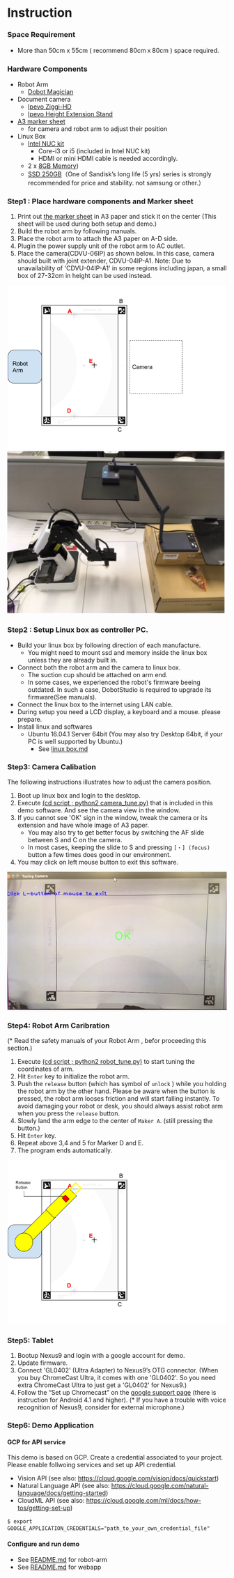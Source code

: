 Instruction
=====

### Space Requirement
- More than 50cm x 55cm ( recommend 80cmｘ80cm )  space required.

### Hardware Components
- Robot Arm
  - [Dobot Magician](http://dobot.cc/store/buy-dobot-magician.html)
- Document camera
  - [Ipevo Ziggi-HD](https://www.amazon.com/dp/B01530XGMA)
  - [Ipevo Height Extension Stand](https://www.amazon.com/dp/B00CTIF2O0)
- [A3 marker sheet](./image/marker_paper.pdf)
  - for camera and robot arm to adjust their position
- Linux Box
  - [Intel NUC kit](https://www.amazon.com/dp/B01DG1SEES)
    - Core-i3 or i5 (included in Intel NUC kit)
    - HDMI or mini HDMI cable is needed accordingly.
  - 2 x [8GB Memory](https://www.amazon.com/dp/B00CQ35HBQ))
  - [SSD 250GB](https://www.amazon.com/dp/B0194MV5U8)（One of Sandisk’s long life (5 yrs) series is strongly recommended for price and stability. not samsung or other.）

### Step1 : Place hardware components and Marker sheet
1. Print out [the marker sheet](./image/marker_paper.pdf) in A3 paper and stick it on the center
(This sheet will be used during both setup and demo.)
2. Build the robot arm by following manuals.
3. Place the robot arm to attach the A3 paper on A-D side.
4. Plugin the power supply unit of the robot arm to AC outlet.
5. Place the camera(CDVU-06IP) as shown below. In this case, camera should built with joint extender, CDVU-04IP-A1.
Note: Due to unavailability of 'CDVU-04IP-A1' in some regions including japan, a small box of 27-32cm in height can be used instead.

![](./image/arrangement.png)
![](./image/robot_and_camera.png)

### Step2 : Setup Linux box as controller PC.
- Build your linux box by following direction of each manufacture.
  - You might need to mount ssd and memory inside the linux box unless they are already built in.
- Connect both the robot arm and the camera to linux box.
  - The suction cup should be attached on arm end.
  - In some cases, we experienced the robot's firmware beeing outdated. In such a case, DobotStudio is required to upgrade its firmware(See manuals).
- Connect the linux box to the internet using LAN cable.
- During setup you need  a LCD display, a keyboard and a mouse. please prepare.
- Install linux and softwares
  - Ubuntu 16.04.1 Server 64bit (You may also try Desktop 64bit, if your PC is well supported by Ubuntu.)
    - See [linux box.md](./linux_box.md)

### Step3: Camera Calibation
The following instructions illustrates how to adjust the camera position.

1. Boot up linux box and login to the desktop.
2. Execute [(cd script ; python2 camera_tune.py)](./script/camera_tune.py) that is included in this demo software. And see the camera view in the window.
3. If you cannot see 'OK' sign in the window, tweak the camera or its extension and have whole image of A3 paper.
   - You may also try to get better focus by switching the AF slide between S and C on the camera.
   - In most cases, keeping the slide to S and pressing `[・] (focus)` button a few times does good in our environment.
4. You may click on left mouse button to exit this software.

![](./image/camera_calibration.png)

### Step4: Robot Arm Caribration
(* Read the safety manuals of your Robot Arm , befor proceeding this section.)
1. Execute [(cd script ; python2 robot_tune.py)](./script/robot_tune.py) to start tuning the coordinates of arm.
2. Hit `Enter` key to initialize the robot arm.
3. Push the `release` button (which has symbol of `unlock` ) while you holding the robot arm by the other hand. Please be aware when the button is pressed, the robot arm looses friction and will start falling instantly. To avoid damaging your robot or desk, you should always assist robot arm when you press the `release` button.
4. Slowly land the arm edge to the center of `Maker A`. (still pressing the button.)
5. Hit `Enter` key.
6. Repeat above 3,4 and 5 for Marker D and E.
7. The program ends automatically.

![](./image/robot_calibration.png)

### Step5: Tablet
1. Bootup Nexus9 and login with a google account for demo.
2. Update firmware.
3. Connect 'GL0402' (Ultra Adapter) to Nexus9’s OTG connector.
(When you buy ChromeCast Ultra, it comes with one 'GL0402'. So you need extra ChromeCast Ultra to just get a 'GL0402' for Nexus9.)
4. Follow the “Set up Chromecast” on the [google support page](
https://support.google.com/chromecast/answer/2998456?hl=en)
\(there is instruction for Android 4.1 and higher\).
(* If you have a trouble with voice recognition of Nexus9, consider for external microphone.)

### Step6: Demo Application
#### GCP for API service

This demo is based on GCP. Create a credential associated to your project.
Please enable follwoing services and set up API credential.
- Vision API (see also: https://cloud.google.com/vision/docs/quickstart)
- Natural Language API (see also: https://cloud.google.com/natural-language/docs/getting-started)
- CloudML API (see also: https://cloud.google.com/ml/docs/how-tos/getting-set-up)

```
$ export GOOGLE_APPLICATION_CREDENTIALS="path_to_your_own_credential_file"
```
#### Configure and run demo
  - See [README.md](../robot-arm) for robot-arm
  - See [README.md](../webapp) for webapp
